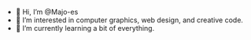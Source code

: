 - 👋 Hi, I’m @Majo-es
- 👀 I’m interested in computer graphics, web design, and creative code. 
- 🌱 I’m currently learning a bit of everything. 


<!---
Majo-es/Majo-es is a ✨ special ✨ repository because its `README.md` (this file) appears on your GitHub profile.
You can click the Preview link to take a look at your changes.
--->
